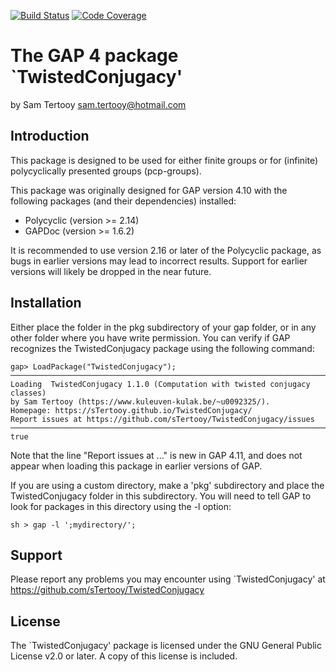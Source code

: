 [![Build Status](https://travis-ci.org/sTertooy/TwistedConjugacy.svg?branch=master)](https://travis-ci.org/sTertooy/TwistedConjugacy)
[![Code Coverage](https://codecov.io/github/sTertooy/TwistedConjugacy/coverage.svg?branch=master&token=)](https://codecov.io/gh/sTertooy/TwistedConjugacy)

The GAP 4 package `TwistedConjugacy'
====================================

by Sam Tertooy <sam.tertooy@hotmail.com>


Introduction
------------

This package is designed to be used for either finite groups or for
(infinite) polycyclically presented groups (pcp-groups).

This package was originally designed for GAP version 4.10 with the
following packages (and their dependencies) installed:
- Polycyclic (version >= 2.14)
- GAPDoc (version >= 1.6.2)

It is recommended to use version 2.16 or later of the Polycyclic package,
as bugs in earlier versions may lead to incorrect results. Support for
earlier versions will likely be dropped in the near future.


Installation
------------

Either place the folder in the pkg subdirectory of your gap folder, or in 
any other folder where you have write permission. You can verify if GAP 
recognizes the TwistedConjugacy package using the following command:

    gap> LoadPackage("TwistedConjugacy");
	─────────────────────────────────────────────────────────────────────────────
	Loading  TwistedConjugacy 1.1.0 (Computation with twisted conjugacy classes)
	by Sam Tertooy (https://www.kuleuven-kulak.be/~u0092325/).
	Homepage: https://sTertooy.github.io/TwistedConjugacy/
	Report issues at https://github.com/sTertooy/TwistedConjugacy/issues
	─────────────────────────────────────────────────────────────────────────────
	true

Note that the line "Report issues at ..." is new in GAP 4.11, and does not
appear when loading this package in earlier versions of GAP.

If you are using a custom directory, make a 'pkg' subdirectory and place
the TwistedConjugacy folder in this subdirectory. You will need to tell 
GAP to look for packages in this directory using the -l option:

	sh > gap -l ';mydirectory/';


 
Support
-------
 
Please report any problems you may encounter using `TwistedConjugacy' 
at <https://github.com/sTertooy/TwistedConjugacy>



License
-------

The `TwistedConjugacy' package is licensed under the GNU General
Public License v2.0 or later. A copy of this license is included.
